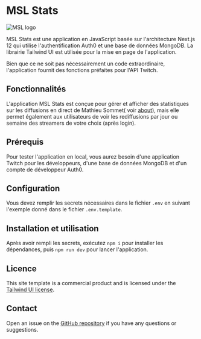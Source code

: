 # MSL Stats

![MSL logo](https://mslstats.azurewebsites.net/images/android/android-launchericon-96-96.png)

MSL Stats est une application en JavaScript basée sur l'architecture Next.js 12 qui utilise l'authentification Auth0 et une base de données MongoDB. La librairie Tailwind UI est utilisée pour la mise en page de l'application.

Bien que ce ne soit pas nécessairement un code extraordinaire, l'application fournit des fonctions préfaites pour l'API Twitch.

## Fonctionnalités
L'application MSL Stats est conçue pour gérer et afficher des statistiques sur les diffusions en direct de Mathieu Sommet( voir [about](https://mslstats.azurewebsites.net/about)), mais elle permet également aux utilisateurs de voir les rediffusions par jour ou semaine des streamers de votre choix (après login).

## Prérequis

Pour tester l'application en local, vous aurez besoin d'une application Twitch pour les développeurs, d'une base de données MongoDB et d'un compte de développeur Auth0.
## Configuration

Vous devez remplir les secrets nécessaires dans le fichier `.env` en suivant l'exemple donné dans le fichier `.env.template`.
## Installation et utilisation

Après avoir rempli les secrets, exécutez `npm i` pour installer les dépendances, puis `npm run dev` pour lancer l'application.

## Licence

This site template is a commercial product and is licensed under the [Tailwind UI license](https://tailwindui.com/license).

## Contact

Open an issue on the [GitHub repository](https://github.com/zhou-efr/mslstats/issues) if you have any questions or suggestions.